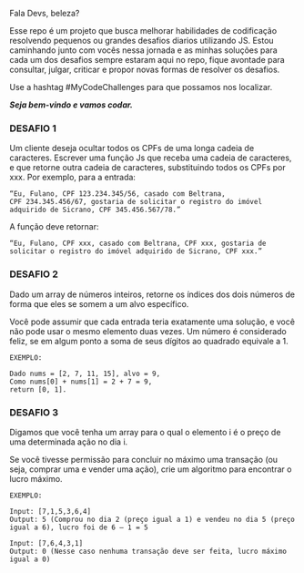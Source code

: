 Fala Devs, beleza?	

Esse repo é um projeto que busca melhorar habilidades de codificação resolvendo pequenos ou grandes desafios diarios utilizando JS.	
Estou caminhando junto com vocês nessa jornada e as minhas soluções para cada um dos desafios sempre estaram aqui no repo, fique avontade para consultar, julgar, criticar e propor novas formas de resolver os desafios.	

Use a hashtag #MyCodeChallenges para que possamos nos localizar.

***Seja bem-vindo e vamos codar.***


### DESAFIO 1

Um cliente deseja ocultar todos os CPFs de uma longa cadeia de
caracteres. Escrever uma função Js que receba uma cadeia de caracteres, e que
retorne outra cadeia de caracteres, substituindo todos os CPFs por xxx. 
Por exemplo, para a entrada:

```
“Eu, Fulano, CPF 123.234.345/56, casado com Beltrana,
CPF 234.345.456/67, gostaria de solicitar o registro do imóvel
adquirido de Sicrano, CPF 345.456.567/78.”
```

A função deve retornar:

```
“Eu, Fulano, CPF xxx, casado com Beltrana, CPF xxx, gostaria de
solicitar o registro do imóvel adquirido de Sicrano, CPF xxx.”
```

### DESAFIO 2

Dado um array de números inteiros, retorne os índices dos
dois números de forma que eles se somem a um alvo
específico.

Você pode assumir que cada entrada teria exatamente uma
solução, e você não pode usar o mesmo elemento duas
vezes.
Um número é considerado feliz, se em algum ponto a soma de seus dígitos ao quadrado equivale a 1.

```
EXEMPLO:

Dado nums = [2, 7, 11, 15], alvo = 9,
Como nums[0] + nums[1] = 2 + 7 = 9,
return [0, 1].
```

### DESAFIO 3

Digamos que você tenha um array para o qual o elemento i
é o preço de uma determinada ação no dia i.

Se você tivesse permissão para concluir no máximo uma
transação (ou seja, comprar uma e vender uma ação), crie
um algoritmo para encontrar o lucro máximo.

```
EXEMPLO:

Input: [7,1,5,3,6,4]
Output: 5 (Comprou no dia 2 (preço igual a 1) e vendeu no dia 5 (preço igual a 6), lucro foi de 6 – 1 = 5

Input: [7,6,4,3,1]
Output: 0 (Nesse caso nenhuma transação deve ser feita, lucro máximo igual a 0)
```
